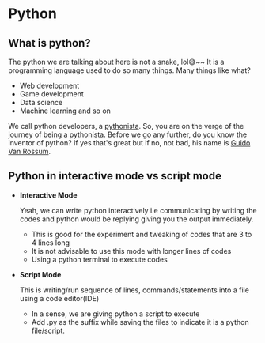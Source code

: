 # Python

## What is python?
The python we are talking about here is not a snake, lol😅~~ It is a programming language used to do so many things. Many things like what?
- Web development
- Game development
- Data science
- Machine learning and so on

We call python developers, a [pythonista](https://en.wiktionary.org/wiki/Pythonista#:~:text=Noun,uses%20the%20Python%20programming%20language). 
So, you are on the verge of the journey of being a pythonista. Before we go any further, do you know the inventor of python? 
If yes that's great but if no, not bad, his name is [Guido Van Rossum](https://en.wikipedia.org/wiki/Guido_van_Rossum).


## Python in interactive mode vs script mode

- <strong>Interactive Mode</strong>

   Yeah, we can write python interactively i.e communicating by writing the codes and python would be replying giving you the output immediately.
   - This is good for the experiment and tweaking of codes that are 3 to 4 lines long
   - It is not advisable to use this mode with longer lines of codes
   - Using a python terminal to execute codes

- <strong>Script Mode</strong>

   This is writing/run sequence of lines, commands/statements into a file using a code editor(IDE)
   - In a sense, we are giving python a script to execute
   - Add .py as the suffix while saving the files to indicate it is a python file/script.
